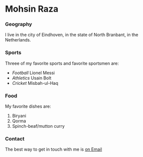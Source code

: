 # Mohsin Raza

### Geography

I live in the city of Eindhoven, in the state of North Branbant, in the Netherlands.

### Sports

Threee of my favorite sports and favorite sportsmen are:

- *Football* Lionel Messi
- *Athletics* Usain Bolt
- *Cricket* Misbah-ul-Haq

### Food

My favorite dishes are:

1. Biryani
2. Qorma
3. Spinch-beaf/mutton curry

### Contact

The best way to get in touch with me is [on Email](mohsinrazadanish@gmail.com)


